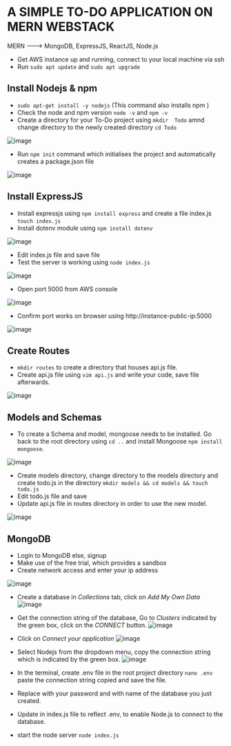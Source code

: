# A SIMPLE TO-DO APPLICATION ON MERN WEBSTACK
MERN ---> MongoDB, ExpressJS, ReactJS, Node.js

- Get AWS instance up and running, connect to your local machine via ssh
- Run `sudo apt update` and `sudo apt upgrade`

## Install Nodejs & npm
- `sudo apt-get install -y nodejs` (This command also installs npm )
- Check the node and npm version `node -v` and `npm -v`
- Create a directory for your To-Do project using `mkdir  Todo` amnd change directory to the newly created directory `cd Todo`

![image](https://user-images.githubusercontent.com/20463821/116490410-394bf100-a88f-11eb-8389-950cbb313109.png)

- Run `npm init` command which initialises the project and automatically creates a package.json file 

![image](https://user-images.githubusercontent.com/20463821/116490458-5e406400-a88f-11eb-9474-6309f59ec9d3.png)

## Install ExpressJS
- Install expressjs using `npm install express` and create a file index.js `touch index.js`
- Install dotenv module using `npm install dotenv`

![image](https://user-images.githubusercontent.com/20463821/116490543-8f209900-a88f-11eb-9c6e-15667f92e7b2.png)

- Edit index.js file and save file
- Test the server is working using `node index.js`

![image](https://user-images.githubusercontent.com/20463821/116490743-06eec380-a890-11eb-9a72-15ad9dd41d85.png)

- Open port 5000 from AWS console

![image](https://user-images.githubusercontent.com/20463821/116490844-56cd8a80-a890-11eb-88cd-9bab1a3a0365.png)

- Confirm port works on browser using http://instance-public-ip:5000

![image](https://user-images.githubusercontent.com/20463821/116490937-95634500-a890-11eb-83fb-4e31198c584d.png)

## Create Routes
- `mkdir routes` to create a directory that houses api.js file.
- Create api.js file using `vim api.js` and write your code, save file afterwards.

![image](https://user-images.githubusercontent.com/20463821/116491890-d2c8d200-a892-11eb-907d-d5eeb6812697.png)

## Models and Schemas
- To create a Schema and model, mongoose needs to be installed. Go back to the root directory using `cd ..` and install Mongoose `npm install mongoose`.

![image](https://user-images.githubusercontent.com/20463821/116492165-829e3f80-a893-11eb-9e32-8a877caf2c85.png)

- Create models directory, change directory to the models directory and create todo.js in the directory 
`mkdir models && cd models && touch todo.js`
- Edit todo.js file and save
- Update api.js file in routes directory in order to use the new model.

![image](https://user-images.githubusercontent.com/20463821/116493689-250bf200-a897-11eb-9a7f-1a72d800be76.png)

## MongoDB

- Login to MongoDB else, signup 
- Make use of the free trial, which provides a sandbox 
- Create network access and enter your ip address

![image](https://user-images.githubusercontent.com/20463821/116495729-69998c80-a89b-11eb-9dc0-926786335c6c.png)

- Create a database in *Collections* tab, click on *Add My Own Data*
![image](https://user-images.githubusercontent.com/20463821/116496891-f9d8d100-a89d-11eb-8164-b181de7cc85d.png)

- Get the connection string of the database, Go to *Clusters* indicated by the green box, click on the *CONNECT* button.
![image](https://user-images.githubusercontent.com/20463821/116496135-47543e80-a89c-11eb-9d22-505201cae9e0.png)

- Click on *Connect your application* 
![image](https://user-images.githubusercontent.com/20463821/116496228-7c609100-a89c-11eb-8898-e1a705b9f9ca.png)

- Select Nodejs from the dropdown menu, copy the connection string which is indicated by the green box.
![image](https://user-images.githubusercontent.com/20463821/116496390-d7928380-a89c-11eb-9f78-abfbb2624864.png)

- In the terminal, create .env file in the root project directory `nano .env` paste the connection string copied and save the file.
- Replace <password> with your password and <MyFirstDatabase> with name of the database you just created.
- Update in index.js file to reflect .env, to enable Node.js to connect to the database.
 - start the node server `node index.js`


